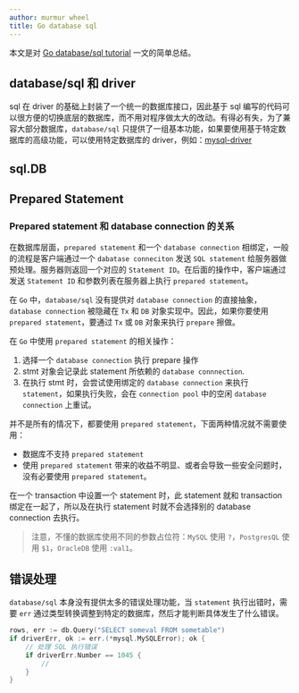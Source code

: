 ```yaml
---
author: murmur wheel
title: Go database sql
---
```


本文是对 [Go database/sql tutorial](http://go-database-sql.org/index.html) 一文的简单总结。

## database/sql 和 driver

sql 在 driver 的基础上封装了一个统一的数据库接口，因此基于 sql 编写的代码可以很方便的切换底层的数据库，而不用对程序做太大的改动。有得必有失，为了兼容大部分数据库，`database/sql` 只提供了一组基本功能，如果要使用基于特定数据库的高级功能，可以使用特定数据库的 driver，例如：[mysql-driver](https://github.com/go-sql-driver/mysql)

## sql.DB

## Prepared Statement

### Prepared statement 和 database connection 的关系

在数据库层面，`prepared statement` 和一个 `database connection` 相绑定，一般的流程是客户端通过一个 `dabatase conneciton` 发送 `SQL statement` 给服务器做预处理。服务器则返回一个对应的 `Statement ID`。在后面的操作中，客户端通过发送 `Statement ID` 和参数列表在服务器上执行 `prepared statement`。

在 `Go` 中，`database/sql` 没有提供对 `database connection` 的直接抽象，`database connection` 被隐藏在 `Tx` 和 `DB` 对象实现中。因此，如果你要使用 `prepared statement`，要通过 `Tx` 或 `DB` 对象来执行 `prepare` 擦做。

在 `Go` 中使用 `prepared statement` 的相关操作：

1. 选择一个 `database connection` 执行 prepare 操作
2. stmt 对象会记录此 statement 所依赖的 `database connnection`.
3. 在执行 stmt 时，会尝试使用绑定的 `database connection` 来执行 `statement`，如果执行失败，会在 `connection pool` 中的空闲 `database connection` 上重试。

并不是所有的情况下，都要使用 `prepared statement`，下面两种情况就不需要使用：

- 数据库不支持 `prepared statement`
- 使用 `prepared statement` 带来的收益不明显、或者会导致一些安全问题时，没有必要使用 `prepared statement`。

在一个 transaction 中设置一个 statement 时，此 statement 就和 transaction 绑定在一起了，所以及在执行 statement 时就不会选择别的 database connection 去执行。

> 注意，不懂的数据库使用不同的参数占位符：`MySQL` 使用 `?`，`PostgresQL` 使用 `$1`，`OracleDB` 使用 `:val1`。

## 错误处理

`database/sql` 本身没有提供太多的错误处理功能，当 `statement` 执行出错时，需要 `err` 通过类型转换调整到特定的数据库，然后才能判断具体发生了什么错误。

```go
rows, err := db.Query("SELECT someval FROM sometable")
if driverErr, ok := err.(*mysql.MySQLError); ok {
    // 处理 SQL 执行错误
    if driverErr.Number == 1045 {
        // 
    }
}
```
